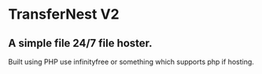# TransferNest V2
A simple file 24/7 file hoster.
---
Built using PHP
use infinityfree or something which supports php if hosting.
